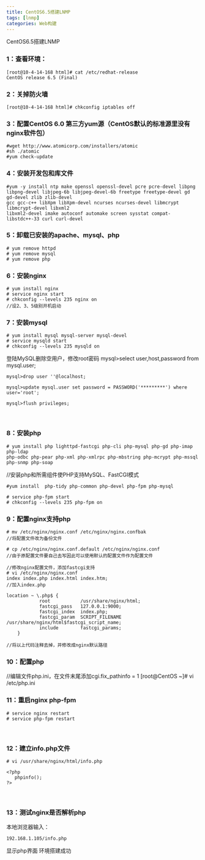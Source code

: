 ```yaml
---
title: CentOS6.5搭建LNMP  
tags: [lnmp]
categories: Web构建
---
```




CentOS6.5搭建LNMP  

### 1：查看环境：


    [root@10-4-14-168 html]# cat /etc/redhat-release
    CentOS release 6.5 (Final)

### 2：关掉防火墙


	[root@10-4-14-168 html]# chkconfig iptables off

### 3：配置CentOS 6.0 第三方yum源（CentOS默认的标准源里没有nginx软件包）

	#wget http://www.atomicorp.com/installers/atomic
	#sh ./atomic
	#yum check-update

### 4：安装开发包和库文件　

	#yum -y install ntp make openssl openssl-devel pcre pcre-devel libpng
	libpng-devel libjpeg-6b libjpeg-devel-6b freetype freetype-devel gd gd-devel zlib zlib-devel
	gcc gcc-c++ libXpm libXpm-devel ncurses ncurses-devel libmcrypt libmcrypt-devel libxml2
	libxml2-devel imake autoconf automake screen sysstat compat-libstdc++-33 curl curl-devel

### 5：卸载已安装的apache、mysql、php

	# yum remove httpd
	# yum remove mysql
	# yum remove php

### 6：安装nginx

	# yum install nginx
	# service nginx start
	# chkconfig --levels 235 nginx on
	//设2、3、5级别开机启动

### 7：安装mysql

	# yum install mysql mysql-server mysql-devel
	# service mysqld start
	# chkconfig --levels 235 mysqld on

登陆MySQL删除空用户，修改root密码
	mysql>select user,host,password from mysql.user;
	 
	mysql>drop user ''@localhost;
	 
	mysql>update mysql.user set password = PASSWORD('*********') where user='root';
	 
	mysql>flush privileges;
　　
### 8：安装php

	# yum install php lighttpd-fastcgi php-cli php-mysql php-gd php-imap php-ldap
	php-odbc php-pear php-xml php-xmlrpc php-mbstring php-mcrypt php-mssql php-snmp php-soap

//安装php和所需组件使PHP支持MySQL、FastCGI模式


	#yum install  php-tidy php-common php-devel php-fpm php-mysql
	
	# service php-fpm start
	# chkconfig --levels 235 php-fpm on

### 9：配置nginx支持php

	# mv /etc/nginx/nginx.conf /etc/nginx/nginx.confbak
	//将配置文件改为备份文件
 
	# cp /etc/nginx/nginx.conf.default /etc/nginx/nginx.conf
	//由于原配置文件要自己去写因此可以使用默认的配置文件作为配置文件
 
	//修改nginx配置文件，添加fastcgi支持
	# vi /etc/nginx/nginx.conf
	index index.php index.html index.htm;
	//加入index.php
	 
	location ~ \.php$ {
	            root           /usr/share/nginx/html;
	            fastcgi_pass   127.0.0.1:9000;
	            fastcgi_index  index.php;
	            fastcgi_param  SCRIPT_FILENAME  /usr/share/nginx/html$fastcgi_script_name;
	            include        fastcgi_params;
        }

	//将以上代码注释去掉，并修改成nginx默认路径
 
### 10：配置php

//编辑文件php.ini，在文件末尾添加cgi.fix_pathinfo = 1
	[root@CentOS ~]# vi /etc/php.ini

### 11：重启nginx php-fpm

	# service nginx restart
	# service php-fpm restart
　　
### 12：建立info.php文件

	# vi /usr/share/nginx/html/info.php

	<?php
	   phpinfo();
	?>
　　
### 13：测试nginx是否解析php

本地浏览器输入：

	192.168.1.105/info.php

显示php界面  环境搭建成功
　　




